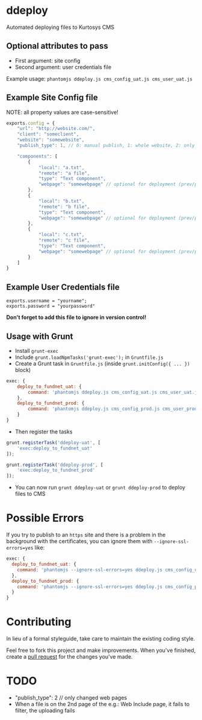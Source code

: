 ddeploy
=======

Automated deploying files to Kurtosys CMS


Optional attributes to pass
---------------------------

-  First argument: site config
-  Second argument: user credentials file

Example usage: `phantomjs ddeploy.js cms_config_uat.js cms_user_uat.js`


Example Site Config file
------------------------

NOTE: all property values are case-sensitive!

```javascript
exports.config = {
	"url": "http://website.com/",
	"client": "someclient",
	"website": "somewebsite",
	"publish_type": 1, // 0: manual publish, 1: whole website, 2: only changed web pages

	"components": [
		{
			"local": "a.txt",
			"remote": "a file",
			"type": "Text component",
			"webpage": "somewebpage" // optional for deployment (prev/publish)
		},
		{
			"local": "b.txt",
			"remote": "b file",
			"type": "Text component",
			"webpage": "somewebpage" // optional for deployment (prev/publish)
		},
		{
			"local": "c.txt",
			"remote": "c file",
			"type": "Text component",
			"webpage": "somewebpage" // optional for deployment (prev/publish)
		}
	]
}
```



Example User Credentials file
-----------------------------
	exports.username = "yourname";
	exports.password = "yourpassword"


__Don't forget to add this file to ignore in version control!__

Usage with Grunt
----------------
-  Install `grunt-exec`
-  Include `grunt.loadNpmTasks('grunt-exec');` in `Gruntfile.js`
-  Create a Grunt task in `Gruntfile.js` (inside `grunt.initConfig({ ... })` block)

```javascript
exec: {
	deploy_to_fundnet_uat: {
		command: 'phantomjs ddeploy.js cms_config_uat.js cms_user_uat.js'
	},
	deploy_to_fundnet_prod: {
		command: 'phantomjs ddeploy.js cms_config_prod.js cms_user_prod.js'
	}
}
```

-  Then register the tasks

```javascript
grunt.registerTask('ddeploy-uat', [
	'exec:deploy_to_fundnet_uat'
]);

grunt.registerTask('ddeploy-prod', [
	'exec:deploy_to_fundnet_prod'
]);
```

-  You can now run `grunt ddeploy-uat` or `grunt ddeploy-prod` to deploy files to CMS


Possible Errors
===============

If you try to publish to an `https` site and there is a problem in the background with the certificates, you can ignore them with `--ignore-ssl-errors=yes` like:
```javascript
exec: {
  deploy_to_fundnet_uat: {
    command: 'phantomjs --ignore-ssl-errors=yes ddeploy.js cms_config_uat.js cms_user_uat.js'
  },
  deploy_to_fundnet_prod: {
    command: 'phantomjs --ignore-ssl-errors=yes ddeploy.js cms_config_prod.js cms_user_prod.js'
  }
}
```


Contributing
============

In lieu of a formal styleguide, take care to maintain the existing coding style.

Feel free to fork this project and make improvements. When you've finished, create a [pull request](https://help.github.com/articles/using-pull-requests) for the changes you've made.


TODO
====

-  "publish_type": 2 // only changed web pages
-  When a file is on the 2nd page of the e.g.: Web Include page, it fails to filter, the uploading fails

